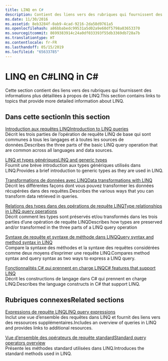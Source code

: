```yaml
---
title: LINQ en C#
description: Contient des liens vers des rubriques qui fournissent des informations plus détaillées à propos de LINQ en C#.
ms.date: 11/30/2016
ms.assetid: 8eb3284f-0ab9-4cad-9216-2da58d9761a5
ms.openlocfilehash: a86bbabedc99531a5d02a9e60df5798a03653370
ms.sourcegitcommit: 8699383914c24a0df033393f55db3369db728a7b
ms.translationtype: HT
ms.contentlocale: fr-FR
ms.lasthandoff: 05/15/2019
ms.locfileid: "65633785"
---
```

# <a name="linq-in-c"></a><span data-ttu-id="49979-103">LINQ en C\#</span><span class="sxs-lookup"><span data-stu-id="49979-103">LINQ in C\#</span></span>

<span data-ttu-id="49979-104">Cette section contient des liens vers des rubriques qui fournissent des informations plus détaillées à propos de LINQ.</span><span class="sxs-lookup"><span data-stu-id="49979-104">This section contains links to topics that provide more detailed information about LINQ.</span></span>

## <a name="in-this-section"></a><span data-ttu-id="49979-105">Dans cette section</span><span class="sxs-lookup"><span data-stu-id="49979-105">In this section</span></span>

[<span data-ttu-id="49979-106">Introduction aux requêtes LINQ</span><span class="sxs-lookup"><span data-stu-id="49979-106">Introduction to LINQ queries</span></span>](../programming-guide/concepts/linq/introduction-to-linq-queries.md)  
<span data-ttu-id="49979-107">Décrit les trois parties de l’opération de requête LINQ de base qui sont communes à tous les langages et à toutes les sources de données.</span><span class="sxs-lookup"><span data-stu-id="49979-107">Describes the three parts of the basic LINQ query operation that are common across all languages and data sources.</span></span>  

[<span data-ttu-id="49979-108">LINQ et types génériques</span><span class="sxs-lookup"><span data-stu-id="49979-108">LINQ and generic types</span></span>](../programming-guide/concepts/linq/linq-and-generic-types.md)  
<span data-ttu-id="49979-109">Fournit une brève introduction aux types génériques utilisés dans LINQ.</span><span class="sxs-lookup"><span data-stu-id="49979-109">Provides a brief introduction to generic types as they are used in LINQ.</span></span>

[<span data-ttu-id="49979-110">Transformations de données avec LINQ</span><span class="sxs-lookup"><span data-stu-id="49979-110">Data transformations with LINQ</span></span>](../programming-guide/concepts/linq/data-transformations-with-linq.md)  
<span data-ttu-id="49979-111">Décrit les différentes façons dont vous pouvez transformer les données récupérées dans des requêtes.</span><span class="sxs-lookup"><span data-stu-id="49979-111">Describes the various ways that you can transform data retrieved in queries.</span></span>

[<span data-ttu-id="49979-112">Relations des types dans des opérations de requête LINQ</span><span class="sxs-lookup"><span data-stu-id="49979-112">Type relationships in LINQ query operations</span></span>](../programming-guide/concepts/linq/type-relationships-in-linq-query-operations.md)  
<span data-ttu-id="49979-113">Décrit comment les types sont préservés et/ou transformés dans les trois parties d’une opération de requête LINQ</span><span class="sxs-lookup"><span data-stu-id="49979-113">Describes how types are preserved and/or transformed in the three parts of a LINQ query operation</span></span>

[<span data-ttu-id="49979-114">Syntaxe de requête et syntaxe de méthode dans LINQ</span><span class="sxs-lookup"><span data-stu-id="49979-114">Query syntax and method syntax in LINQ</span></span>](../programming-guide/concepts/linq/query-syntax-and-method-syntax-in-linq.md)  
<span data-ttu-id="49979-115">Compare la syntaxe des méthodes et la syntaxe des requêtes considérées comme deux moyens d’exprimer une requête LINQ.</span><span class="sxs-lookup"><span data-stu-id="49979-115">Compares method syntax and query syntax as two ways to express a LINQ query.</span></span>

[<span data-ttu-id="49979-116">Fonctionnalités C# qui prennent en charge LINQ</span><span class="sxs-lookup"><span data-stu-id="49979-116">C# features that support LINQ</span></span>](../programming-guide/concepts/linq/features-that-support-linq.md)  
<span data-ttu-id="49979-117">Décrit les constructions de langage dans C# qui prennent en charge LINQ.</span><span class="sxs-lookup"><span data-stu-id="49979-117">Describes the language constructs in C# that support LINQ.</span></span>

## <a name="related-sections"></a><span data-ttu-id="49979-118">Rubriques connexes</span><span class="sxs-lookup"><span data-stu-id="49979-118">Related sections</span></span>

[<span data-ttu-id="49979-119">Expressions de requête LINQ</span><span class="sxs-lookup"><span data-stu-id="49979-119">LINQ query expressions</span></span>](../programming-guide/linq-query-expressions/index.md)  
<span data-ttu-id="49979-120">Inclut une vue d’ensemble des requêtes dans LINQ et fournit des liens vers des ressources supplémentaires.</span><span class="sxs-lookup"><span data-stu-id="49979-120">Includes an overview of queries in LINQ and provides links to additional resources.</span></span>

[<span data-ttu-id="49979-121">Vue d’ensemble des opérateurs de requête standard</span><span class="sxs-lookup"><span data-stu-id="49979-121">Standard query operators overview</span></span>](../programming-guide/concepts/linq/standard-query-operators-overview.md)  
<span data-ttu-id="49979-122">Présente les méthodes standard utilisées dans LINQ.</span><span class="sxs-lookup"><span data-stu-id="49979-122">Introduces the standard methods used in LINQ.</span></span>
